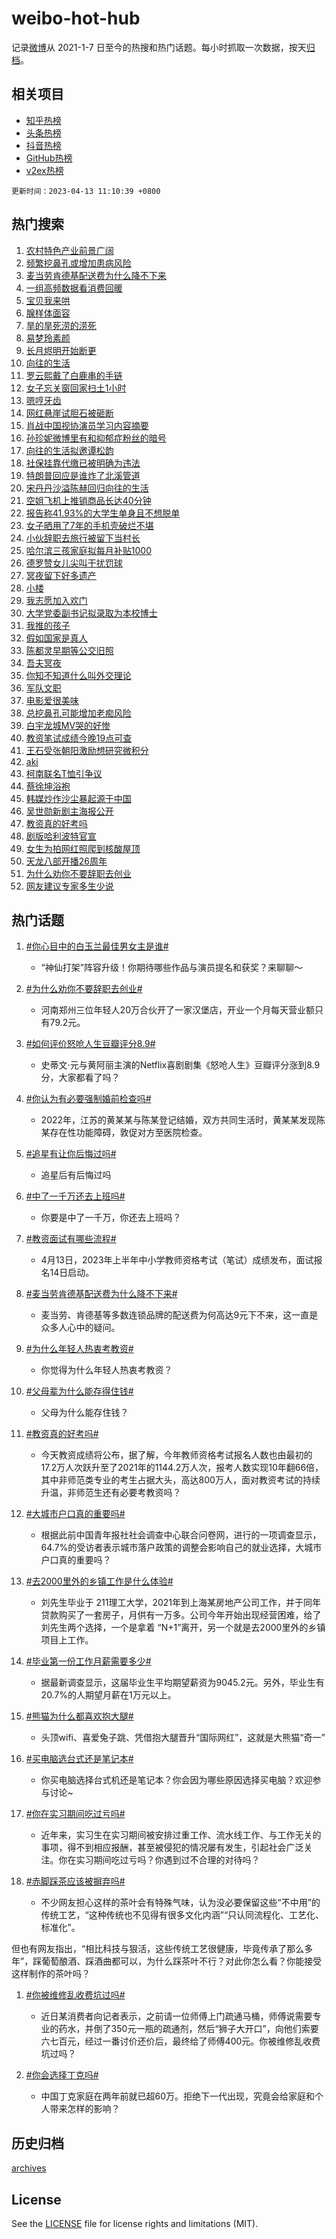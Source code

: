 # weibo-hot-hub

记录[微博](https://www.weibo.com)从 2021-1-7 日至今的热搜和热门话题。每小时抓取一次数据，按天[归档](archives)。

## 相关项目

- [知乎热榜](https://github.com/lonnyzhang423/zhihu-hot-hub)
- [头条热榜](https://github.com/lonnyzhang423/toutiao-hot-hub)
- [抖音热榜](https://github.com/lonnyzhang423/douyin-hot-hub)
- [GitHub热榜](https://github.com/lonnyzhang423/github-hot-hub)
- [v2ex热榜](https://github.com/lonnyzhang423/v2ex-hot-hub)


`更新时间：2023-04-13 11:10:39 +0800`

## 热门搜索

1. [农村特色产业前景广阔](https://m.weibo.cn/search?containerid=100103type%3D1%26t%3D10%26q%3D%23%E5%86%9C%E6%9D%91%E7%89%B9%E8%89%B2%E4%BA%A7%E4%B8%9A%E5%89%8D%E6%99%AF%E5%B9%BF%E9%98%94%23&stream_entry_id=51&isnewpage=1&extparam=seat%3D1%26stream_entry_id%3D51%26filter_type%3Drealtimehot%26c_type%3D51%26dgr%3D0%26pos%3D0%26cate%3D10103%26display_time%3D1681355438%26pre_seqid%3D168135543864296406114&luicode=10000011&lfid=106003type%253D25%2526t%253D3%2526disable_hot%253D1%2526filter_type%253Drealtimehot)
1. [频繁挖鼻孔或增加患病风险](https://m.weibo.cn/search?containerid=100103type%3D1%26t%3D10%26q%3D%23%E9%A2%91%E7%B9%81%E6%8C%96%E9%BC%BB%E5%AD%94%E6%88%96%E5%A2%9E%E5%8A%A0%E6%82%A3%E7%97%85%E9%A3%8E%E9%99%A9%23&stream_entry_id=31&isnewpage=1&extparam=seat%3D1%26lcate%3D5001%26realpos%3D1%26dgr%3D0%26stream_entry_id%3D31%26flag%3D2%26q%3D%2523%25E9%25A2%2591%25E7%25B9%2581%25E6%258C%2596%25E9%25BC%25BB%25E5%25AD%2594%25E6%2588%2596%25E5%25A2%259E%25E5%258A%25A0%25E6%2582%25A3%25E7%2597%2585%25E9%25A3%258E%25E9%2599%25A9%2523%26filter_type%3Drealtimehot%26c_type%3D31%26band_rank%3D1%26pos%3D0%26cate%3D5001%26display_time%3D1681355438%26pre_seqid%3D168135543864296406114&luicode=10000011&lfid=106003type%253D25%2526t%253D3%2526disable_hot%253D1%2526filter_type%253Drealtimehot)
1. [麦当劳肯德基配送费为什么降不下来](https://m.weibo.cn/search?containerid=100103type%3D1%26t%3D10%26q%3D%23%E9%BA%A6%E5%BD%93%E5%8A%B3%E8%82%AF%E5%BE%B7%E5%9F%BA%E9%85%8D%E9%80%81%E8%B4%B9%E4%B8%BA%E4%BB%80%E4%B9%88%E9%99%8D%E4%B8%8D%E4%B8%8B%E6%9D%A5%23&stream_entry_id=31&isnewpage=1&extparam=seat%3D1%26lcate%3D5001%26realpos%3D2%26dgr%3D0%26stream_entry_id%3D31%26flag%3D1%26q%3D%2523%25E9%25BA%25A6%25E5%25BD%2593%25E5%258A%25B3%25E8%2582%25AF%25E5%25BE%25B7%25E5%259F%25BA%25E9%2585%258D%25E9%2580%2581%25E8%25B4%25B9%25E4%25B8%25BA%25E4%25BB%2580%25E4%25B9%2588%25E9%2599%258D%25E4%25B8%258D%25E4%25B8%258B%25E6%259D%25A5%2523%26filter_type%3Drealtimehot%26c_type%3D31%26band_rank%3D2%26pos%3D1%26cate%3D5001%26display_time%3D1681355438%26pre_seqid%3D168135543864296406114&luicode=10000011&lfid=106003type%253D25%2526t%253D3%2526disable_hot%253D1%2526filter_type%253Drealtimehot)
1. [一组高频数据看消费回暖](https://m.weibo.cn/search?containerid=100103type%3D1%26t%3D10%26q%3D%23%E4%B8%80%E7%BB%84%E9%AB%98%E9%A2%91%E6%95%B0%E6%8D%AE%E7%9C%8B%E6%B6%88%E8%B4%B9%E5%9B%9E%E6%9A%96%23&stream_entry_id=31&isnewpage=1&extparam=seat%3D1%26lcate%3D5001%26realpos%3D3%26dgr%3D0%26stream_entry_id%3D31%26flag%3D1%26q%3D%2523%25E4%25B8%2580%25E7%25BB%2584%25E9%25AB%2598%25E9%25A2%2591%25E6%2595%25B0%25E6%258D%25AE%25E7%259C%258B%25E6%25B6%2588%25E8%25B4%25B9%25E5%259B%259E%25E6%259A%2596%2523%26filter_type%3Drealtimehot%26c_type%3D31%26band_rank%3D3%26pos%3D2%26cate%3D5001%26display_time%3D1681355438%26pre_seqid%3D168135543864296406114&luicode=10000011&lfid=106003type%253D25%2526t%253D3%2526disable_hot%253D1%2526filter_type%253Drealtimehot)
1. [宝贝我来哄](https://m.weibo.cn/search?containerid=100103type%3D1%26t%3D10%26q%3D%23%E5%AE%9D%E8%B4%9D%E6%88%91%E6%9D%A5%E5%93%84%23&stream_entry_id=31&isnewpage=1&extparam=seat%3D1%26topic_ad%3D1%26lcate%3D5001%26dgr%3D0%26stream_entry_id%3D31%26adid%3D186093%26q%3D%2523%25E5%25AE%259D%25E8%25B4%259D%25E6%2588%2591%25E6%259D%25A5%25E5%2593%2584%2523%26filter_type%3Drealtimehot%26c_type%3D31%26band_rank%3D4%26pos%3D3%26cate%3D5001%26display_time%3D1681355438%26pre_seqid%3D168135543864296406114&luicode=10000011&lfid=106003type%253D25%2526t%253D3%2526disable_hot%253D1%2526filter_type%253Drealtimehot)
1. [腺样体面容](https://m.weibo.cn/search?containerid=100103type%3D1%26t%3D10%26q%3D%E8%85%BA%E6%A0%B7%E4%BD%93%E9%9D%A2%E5%AE%B9&stream_entry_id=31&isnewpage=1&extparam=seat%3D1%26lcate%3D5001%26realpos%3D4%26dgr%3D0%26stream_entry_id%3D31%26flag%3D1%26q%3D%25E8%2585%25BA%25E6%25A0%25B7%25E4%25BD%2593%25E9%259D%25A2%25E5%25AE%25B9%26filter_type%3Drealtimehot%26c_type%3D31%26band_rank%3D4%26pos%3D4%26cate%3D5001%26display_time%3D1681355438%26pre_seqid%3D168135543864296406114&luicode=10000011&lfid=106003type%253D25%2526t%253D3%2526disable_hot%253D1%2526filter_type%253Drealtimehot)
1. [旱的旱死涝的涝死](https://m.weibo.cn/search?containerid=100103type%3D1%26t%3D10%26q%3D%E6%97%B1%E7%9A%84%E6%97%B1%E6%AD%BB%E6%B6%9D%E7%9A%84%E6%B6%9D%E6%AD%BB&stream_entry_id=31&isnewpage=1&extparam=seat%3D1%26lcate%3D5001%26realpos%3D5%26dgr%3D0%26stream_entry_id%3D31%26flag%3D1%26q%3D%25E6%2597%25B1%25E7%259A%2584%25E6%2597%25B1%25E6%25AD%25BB%25E6%25B6%259D%25E7%259A%2584%25E6%25B6%259D%25E6%25AD%25BB%26filter_type%3Drealtimehot%26c_type%3D31%26band_rank%3D5%26pos%3D5%26cate%3D5001%26display_time%3D1681355438%26pre_seqid%3D168135543864296406114&luicode=10000011&lfid=106003type%253D25%2526t%253D3%2526disable_hot%253D1%2526filter_type%253Drealtimehot)
1. [易梦玲素颜](https://m.weibo.cn/search?containerid=100103type%3D1%26t%3D10%26q%3D%E6%98%93%E6%A2%A6%E7%8E%B2%E7%B4%A0%E9%A2%9C&stream_entry_id=31&isnewpage=1&extparam=seat%3D1%26lcate%3D5001%26realpos%3D6%26dgr%3D0%26stream_entry_id%3D31%26flag%3D1%26q%3D%25E6%2598%2593%25E6%25A2%25A6%25E7%258E%25B2%25E7%25B4%25A0%25E9%25A2%259C%26filter_type%3Drealtimehot%26c_type%3D31%26band_rank%3D6%26pos%3D6%26cate%3D5001%26display_time%3D1681355438%26pre_seqid%3D168135543864296406114&luicode=10000011&lfid=106003type%253D25%2526t%253D3%2526disable_hot%253D1%2526filter_type%253Drealtimehot)
1. [长月烬明开始断更](https://m.weibo.cn/search?containerid=100103type%3D1%26t%3D10%26q%3D%23%E9%95%BF%E6%9C%88%E7%83%AC%E6%98%8E%E5%BC%80%E5%A7%8B%E6%96%AD%E6%9B%B4%23&stream_entry_id=31&isnewpage=1&extparam=seat%3D1%26lcate%3D5001%26realpos%3D7%26dgr%3D0%26stream_entry_id%3D31%26flag%3D1%26q%3D%2523%25E9%2595%25BF%25E6%259C%2588%25E7%2583%25AC%25E6%2598%258E%25E5%25BC%2580%25E5%25A7%258B%25E6%2596%25AD%25E6%259B%25B4%2523%26filter_type%3Drealtimehot%26c_type%3D31%26band_rank%3D7%26pos%3D7%26cate%3D5001%26display_time%3D1681355438%26pre_seqid%3D168135543864296406114&luicode=10000011&lfid=106003type%253D25%2526t%253D3%2526disable_hot%253D1%2526filter_type%253Drealtimehot)
1. [向往的生活](https://m.weibo.cn/search?containerid=100103type%3D1%26t%3D10%26q%3D%E5%90%91%E5%BE%80%E7%9A%84%E7%94%9F%E6%B4%BB&stream_entry_id=31&isnewpage=1&extparam=seat%3D1%26lcate%3D5001%26realpos%3D8%26dgr%3D0%26stream_entry_id%3D31%26flag%3D1%26q%3D%25E5%2590%2591%25E5%25BE%2580%25E7%259A%2584%25E7%2594%259F%25E6%25B4%25BB%26filter_type%3Drealtimehot%26c_type%3D31%26band_rank%3D8%26pos%3D8%26cate%3D5001%26display_time%3D1681355438%26pre_seqid%3D168135543864296406114&luicode=10000011&lfid=106003type%253D25%2526t%253D3%2526disable_hot%253D1%2526filter_type%253Drealtimehot)
1. [罗云熙戴了白鹿串的手链](https://m.weibo.cn/search?containerid=100103type%3D1%26t%3D10%26q%3D%23%E7%BD%97%E4%BA%91%E7%86%99%E6%88%B4%E4%BA%86%E7%99%BD%E9%B9%BF%E4%B8%B2%E7%9A%84%E6%89%8B%E9%93%BE%23&stream_entry_id=31&isnewpage=1&extparam=seat%3D1%26lcate%3D5001%26realpos%3D9%26dgr%3D0%26stream_entry_id%3D31%26flag%3D1%26q%3D%2523%25E7%25BD%2597%25E4%25BA%2591%25E7%2586%2599%25E6%2588%25B4%25E4%25BA%2586%25E7%2599%25BD%25E9%25B9%25BF%25E4%25B8%25B2%25E7%259A%2584%25E6%2589%258B%25E9%2593%25BE%2523%26filter_type%3Drealtimehot%26c_type%3D31%26band_rank%3D9%26pos%3D9%26cate%3D5001%26display_time%3D1681355438%26pre_seqid%3D168135543864296406114&luicode=10000011&lfid=106003type%253D25%2526t%253D3%2526disable_hot%253D1%2526filter_type%253Drealtimehot)
1. [女子忘关窗回家扫土1小时](https://m.weibo.cn/search?containerid=100103type%3D1%26t%3D10%26q%3D%23%E5%A5%B3%E5%AD%90%E5%BF%98%E5%85%B3%E7%AA%97%E5%9B%9E%E5%AE%B6%E6%89%AB%E5%9C%9F1%E5%B0%8F%E6%97%B6%23&stream_entry_id=31&isnewpage=1&extparam=seat%3D1%26lcate%3D5001%26realpos%3D10%26dgr%3D0%26stream_entry_id%3D31%26flag%3D0%26q%3D%2523%25E5%25A5%25B3%25E5%25AD%2590%25E5%25BF%2598%25E5%2585%25B3%25E7%25AA%2597%25E5%259B%259E%25E5%25AE%25B6%25E6%2589%25AB%25E5%259C%259F1%25E5%25B0%258F%25E6%2597%25B6%2523%26filter_type%3Drealtimehot%26c_type%3D31%26band_rank%3D10%26pos%3D10%26cate%3D5001%26display_time%3D1681355438%26pre_seqid%3D168135543864296406114&luicode=10000011&lfid=106003type%253D25%2526t%253D3%2526disable_hot%253D1%2526filter_type%253Drealtimehot)
1. [嗯哼牙齿](https://m.weibo.cn/search?containerid=100103type%3D1%26t%3D10%26q%3D%23%E5%97%AF%E5%93%BC%E7%89%99%E9%BD%BF%23&stream_entry_id=31&isnewpage=1&extparam=seat%3D1%26lcate%3D5001%26realpos%3D11%26dgr%3D0%26stream_entry_id%3D31%26flag%3D2%26q%3D%2523%25E5%2597%25AF%25E5%2593%25BC%25E7%2589%2599%25E9%25BD%25BF%2523%26filter_type%3Drealtimehot%26c_type%3D31%26band_rank%3D11%26pos%3D11%26cate%3D5001%26display_time%3D1681355438%26pre_seqid%3D168135543864296406114&luicode=10000011&lfid=106003type%253D25%2526t%253D3%2526disable_hot%253D1%2526filter_type%253Drealtimehot)
1. [网红悬崖试胆石被砸断](https://m.weibo.cn/search?containerid=100103type%3D1%26t%3D10%26q%3D%23%E7%BD%91%E7%BA%A2%E6%82%AC%E5%B4%96%E8%AF%95%E8%83%86%E7%9F%B3%E8%A2%AB%E7%A0%B8%E6%96%AD%23&stream_entry_id=31&isnewpage=1&extparam=seat%3D1%26lcate%3D5001%26realpos%3D12%26dgr%3D0%26stream_entry_id%3D31%26flag%3D1%26q%3D%2523%25E7%25BD%2591%25E7%25BA%25A2%25E6%2582%25AC%25E5%25B4%2596%25E8%25AF%2595%25E8%2583%2586%25E7%259F%25B3%25E8%25A2%25AB%25E7%25A0%25B8%25E6%2596%25AD%2523%26filter_type%3Drealtimehot%26c_type%3D31%26band_rank%3D12%26pos%3D12%26cate%3D5001%26display_time%3D1681355438%26pre_seqid%3D168135543864296406114&luicode=10000011&lfid=106003type%253D25%2526t%253D3%2526disable_hot%253D1%2526filter_type%253Drealtimehot)
1. [肖战中国视协演员学习内容摘要](https://m.weibo.cn/search?containerid=100103type%3D1%26t%3D10%26q%3D%23%E8%82%96%E6%88%98%E4%B8%AD%E5%9B%BD%E8%A7%86%E5%8D%8F%E6%BC%94%E5%91%98%E5%AD%A6%E4%B9%A0%E5%86%85%E5%AE%B9%E6%91%98%E8%A6%81%23&stream_entry_id=31&isnewpage=1&extparam=seat%3D1%26lcate%3D5001%26realpos%3D13%26dgr%3D0%26stream_entry_id%3D31%26flag%3D1%26q%3D%2523%25E8%2582%2596%25E6%2588%2598%25E4%25B8%25AD%25E5%259B%25BD%25E8%25A7%2586%25E5%258D%258F%25E6%25BC%2594%25E5%2591%2598%25E5%25AD%25A6%25E4%25B9%25A0%25E5%2586%2585%25E5%25AE%25B9%25E6%2591%2598%25E8%25A6%2581%2523%26filter_type%3Drealtimehot%26c_type%3D31%26band_rank%3D13%26pos%3D13%26cate%3D5001%26display_time%3D1681355438%26pre_seqid%3D168135543864296406114&luicode=10000011&lfid=106003type%253D25%2526t%253D3%2526disable_hot%253D1%2526filter_type%253Drealtimehot)
1. [孙珍妮微博里有和抑郁症粉丝的暗号](https://m.weibo.cn/search?containerid=100103type%3D1%26t%3D10%26q%3D%23%E5%AD%99%E7%8F%8D%E5%A6%AE%E5%BE%AE%E5%8D%9A%E9%87%8C%E6%9C%89%E5%92%8C%E6%8A%91%E9%83%81%E7%97%87%E7%B2%89%E4%B8%9D%E7%9A%84%E6%9A%97%E5%8F%B7%23&stream_entry_id=31&isnewpage=1&extparam=seat%3D1%26lcate%3D5001%26realpos%3D14%26dgr%3D0%26stream_entry_id%3D31%26flag%3D0%26q%3D%2523%25E5%25AD%2599%25E7%258F%258D%25E5%25A6%25AE%25E5%25BE%25AE%25E5%258D%259A%25E9%2587%258C%25E6%259C%2589%25E5%2592%258C%25E6%258A%2591%25E9%2583%2581%25E7%2597%2587%25E7%25B2%2589%25E4%25B8%259D%25E7%259A%2584%25E6%259A%2597%25E5%258F%25B7%2523%26filter_type%3Drealtimehot%26c_type%3D31%26band_rank%3D14%26pos%3D14%26cate%3D5001%26display_time%3D1681355438%26pre_seqid%3D168135543864296406114&luicode=10000011&lfid=106003type%253D25%2526t%253D3%2526disable_hot%253D1%2526filter_type%253Drealtimehot)
1. [向往的生活拟邀谭松韵](https://m.weibo.cn/search?containerid=100103type%3D1%26t%3D10%26q%3D%23%E5%90%91%E5%BE%80%E7%9A%84%E7%94%9F%E6%B4%BB%E6%8B%9F%E9%82%80%E8%B0%AD%E6%9D%BE%E9%9F%B5%23&stream_entry_id=31&isnewpage=1&extparam=seat%3D1%26lcate%3D5001%26realpos%3D15%26dgr%3D0%26stream_entry_id%3D31%26flag%3D1%26q%3D%2523%25E5%2590%2591%25E5%25BE%2580%25E7%259A%2584%25E7%2594%259F%25E6%25B4%25BB%25E6%258B%259F%25E9%2582%2580%25E8%25B0%25AD%25E6%259D%25BE%25E9%259F%25B5%2523%26filter_type%3Drealtimehot%26c_type%3D31%26band_rank%3D15%26pos%3D15%26cate%3D5001%26display_time%3D1681355438%26pre_seqid%3D168135543864296406114&luicode=10000011&lfid=106003type%253D25%2526t%253D3%2526disable_hot%253D1%2526filter_type%253Drealtimehot)
1. [社保挂靠代缴已被明确为违法](https://m.weibo.cn/search?containerid=100103type%3D1%26t%3D10%26q%3D%23%E7%A4%BE%E4%BF%9D%E6%8C%82%E9%9D%A0%E4%BB%A3%E7%BC%B4%E5%B7%B2%E8%A2%AB%E6%98%8E%E7%A1%AE%E4%B8%BA%E8%BF%9D%E6%B3%95%23&stream_entry_id=31&isnewpage=1&extparam=seat%3D1%26lcate%3D5001%26realpos%3D16%26dgr%3D0%26stream_entry_id%3D31%26flag%3D0%26q%3D%2523%25E7%25A4%25BE%25E4%25BF%259D%25E6%258C%2582%25E9%259D%25A0%25E4%25BB%25A3%25E7%25BC%25B4%25E5%25B7%25B2%25E8%25A2%25AB%25E6%2598%258E%25E7%25A1%25AE%25E4%25B8%25BA%25E8%25BF%259D%25E6%25B3%2595%2523%26filter_type%3Drealtimehot%26c_type%3D31%26band_rank%3D16%26pos%3D16%26cate%3D5001%26display_time%3D1681355438%26pre_seqid%3D168135543864296406114&luicode=10000011&lfid=106003type%253D25%2526t%253D3%2526disable_hot%253D1%2526filter_type%253Drealtimehot)
1. [特朗普回应是谁炸了北溪管道](https://m.weibo.cn/search?containerid=100103type%3D1%26t%3D10%26q%3D%23%E7%89%B9%E6%9C%97%E6%99%AE%E5%9B%9E%E5%BA%94%E6%98%AF%E8%B0%81%E7%82%B8%E4%BA%86%E5%8C%97%E6%BA%AA%E7%AE%A1%E9%81%93%23&stream_entry_id=31&isnewpage=1&extparam=seat%3D1%26lcate%3D5001%26realpos%3D17%26dgr%3D0%26stream_entry_id%3D31%26flag%3D0%26q%3D%2523%25E7%2589%25B9%25E6%259C%2597%25E6%2599%25AE%25E5%259B%259E%25E5%25BA%2594%25E6%2598%25AF%25E8%25B0%2581%25E7%2582%25B8%25E4%25BA%2586%25E5%258C%2597%25E6%25BA%25AA%25E7%25AE%25A1%25E9%2581%2593%2523%26filter_type%3Drealtimehot%26c_type%3D31%26band_rank%3D17%26pos%3D17%26cate%3D5001%26display_time%3D1681355438%26pre_seqid%3D168135543864296406114&luicode=10000011&lfid=106003type%253D25%2526t%253D3%2526disable_hot%253D1%2526filter_type%253Drealtimehot)
1. [宋丹丹沙溢陈赫回归向往的生活](https://m.weibo.cn/search?containerid=100103type%3D1%26t%3D10%26q%3D%23%E5%AE%8B%E4%B8%B9%E4%B8%B9%E6%B2%99%E6%BA%A2%E9%99%88%E8%B5%AB%E5%9B%9E%E5%BD%92%E5%90%91%E5%BE%80%E7%9A%84%E7%94%9F%E6%B4%BB%23&stream_entry_id=31&isnewpage=1&extparam=seat%3D1%26lcate%3D5001%26realpos%3D18%26dgr%3D0%26stream_entry_id%3D31%26flag%3D1%26q%3D%2523%25E5%25AE%258B%25E4%25B8%25B9%25E4%25B8%25B9%25E6%25B2%2599%25E6%25BA%25A2%25E9%2599%2588%25E8%25B5%25AB%25E5%259B%259E%25E5%25BD%2592%25E5%2590%2591%25E5%25BE%2580%25E7%259A%2584%25E7%2594%259F%25E6%25B4%25BB%2523%26filter_type%3Drealtimehot%26c_type%3D31%26band_rank%3D18%26pos%3D18%26cate%3D5001%26display_time%3D1681355438%26pre_seqid%3D168135543864296406114&luicode=10000011&lfid=106003type%253D25%2526t%253D3%2526disable_hot%253D1%2526filter_type%253Drealtimehot)
1. [空姐飞机上推销商品长达40分钟](https://m.weibo.cn/search?containerid=100103type%3D1%26t%3D10%26q%3D%23%E7%A9%BA%E5%A7%90%E9%A3%9E%E6%9C%BA%E4%B8%8A%E6%8E%A8%E9%94%80%E5%95%86%E5%93%81%E9%95%BF%E8%BE%BE40%E5%88%86%E9%92%9F%23&stream_entry_id=31&isnewpage=1&extparam=seat%3D1%26lcate%3D5001%26realpos%3D19%26dgr%3D0%26stream_entry_id%3D31%26flag%3D0%26q%3D%2523%25E7%25A9%25BA%25E5%25A7%2590%25E9%25A3%259E%25E6%259C%25BA%25E4%25B8%258A%25E6%258E%25A8%25E9%2594%2580%25E5%2595%2586%25E5%2593%2581%25E9%2595%25BF%25E8%25BE%25BE40%25E5%2588%2586%25E9%2592%259F%2523%26filter_type%3Drealtimehot%26c_type%3D31%26band_rank%3D19%26pos%3D19%26cate%3D5001%26display_time%3D1681355438%26pre_seqid%3D168135543864296406114&luicode=10000011&lfid=106003type%253D25%2526t%253D3%2526disable_hot%253D1%2526filter_type%253Drealtimehot)
1. [报告称41.93%的大学生单身且不想脱单](https://m.weibo.cn/search?containerid=100103type%3D1%26t%3D10%26q%3D%23%E6%8A%A5%E5%91%8A%E7%A7%B041.93%25%E7%9A%84%E5%A4%A7%E5%AD%A6%E7%94%9F%E5%8D%95%E8%BA%AB%E4%B8%94%E4%B8%8D%E6%83%B3%E8%84%B1%E5%8D%95%23&stream_entry_id=31&isnewpage=1&extparam=seat%3D1%26lcate%3D5001%26realpos%3D20%26dgr%3D0%26stream_entry_id%3D31%26flag%3D0%26q%3D%2523%25E6%258A%25A5%25E5%2591%258A%25E7%25A7%25B041.93%2525%25E7%259A%2584%25E5%25A4%25A7%25E5%25AD%25A6%25E7%2594%259F%25E5%258D%2595%25E8%25BA%25AB%25E4%25B8%2594%25E4%25B8%258D%25E6%2583%25B3%25E8%2584%25B1%25E5%258D%2595%2523%26filter_type%3Drealtimehot%26c_type%3D31%26band_rank%3D20%26pos%3D20%26cate%3D5001%26display_time%3D1681355438%26pre_seqid%3D168135543864296406114&luicode=10000011&lfid=106003type%253D25%2526t%253D3%2526disable_hot%253D1%2526filter_type%253Drealtimehot)
1. [女子晒用了7年的手机壳破烂不堪](https://m.weibo.cn/search?containerid=100103type%3D1%26t%3D10%26q%3D%23%E5%A5%B3%E5%AD%90%E6%99%92%E7%94%A8%E4%BA%867%E5%B9%B4%E7%9A%84%E6%89%8B%E6%9C%BA%E5%A3%B3%E7%A0%B4%E7%83%82%E4%B8%8D%E5%A0%AA%23&stream_entry_id=31&isnewpage=1&extparam=seat%3D1%26lcate%3D5001%26realpos%3D21%26dgr%3D0%26stream_entry_id%3D31%26flag%3D1%26q%3D%2523%25E5%25A5%25B3%25E5%25AD%2590%25E6%2599%2592%25E7%2594%25A8%25E4%25BA%25867%25E5%25B9%25B4%25E7%259A%2584%25E6%2589%258B%25E6%259C%25BA%25E5%25A3%25B3%25E7%25A0%25B4%25E7%2583%2582%25E4%25B8%258D%25E5%25A0%25AA%2523%26filter_type%3Drealtimehot%26c_type%3D31%26band_rank%3D21%26pos%3D21%26cate%3D5001%26display_time%3D1681355438%26pre_seqid%3D168135543864296406114&luicode=10000011&lfid=106003type%253D25%2526t%253D3%2526disable_hot%253D1%2526filter_type%253Drealtimehot)
1. [小伙辞职去旅行被留下当村长](https://m.weibo.cn/search?containerid=100103type%3D1%26t%3D10%26q%3D%23%E5%B0%8F%E4%BC%99%E8%BE%9E%E8%81%8C%E5%8E%BB%E6%97%85%E8%A1%8C%E8%A2%AB%E7%95%99%E4%B8%8B%E5%BD%93%E6%9D%91%E9%95%BF%23&stream_entry_id=31&isnewpage=1&extparam=seat%3D1%26lcate%3D5001%26realpos%3D22%26dgr%3D0%26stream_entry_id%3D31%26flag%3D1%26q%3D%2523%25E5%25B0%258F%25E4%25BC%2599%25E8%25BE%259E%25E8%2581%258C%25E5%258E%25BB%25E6%2597%2585%25E8%25A1%258C%25E8%25A2%25AB%25E7%2595%2599%25E4%25B8%258B%25E5%25BD%2593%25E6%259D%2591%25E9%2595%25BF%2523%26filter_type%3Drealtimehot%26c_type%3D31%26band_rank%3D22%26pos%3D22%26cate%3D5001%26display_time%3D1681355438%26pre_seqid%3D168135543864296406114&luicode=10000011&lfid=106003type%253D25%2526t%253D3%2526disable_hot%253D1%2526filter_type%253Drealtimehot)
1. [哈尔滨三孩家庭拟每月补贴1000](https://m.weibo.cn/search?containerid=100103type%3D1%26t%3D10%26q%3D%23%E5%93%88%E5%B0%94%E6%BB%A8%E4%B8%89%E5%AD%A9%E5%AE%B6%E5%BA%AD%E6%8B%9F%E6%AF%8F%E6%9C%88%E8%A1%A5%E8%B4%B41000%23&stream_entry_id=31&isnewpage=1&extparam=seat%3D1%26lcate%3D5001%26realpos%3D23%26dgr%3D0%26stream_entry_id%3D31%26flag%3D1%26q%3D%2523%25E5%2593%2588%25E5%25B0%2594%25E6%25BB%25A8%25E4%25B8%2589%25E5%25AD%25A9%25E5%25AE%25B6%25E5%25BA%25AD%25E6%258B%259F%25E6%25AF%258F%25E6%259C%2588%25E8%25A1%25A5%25E8%25B4%25B41000%2523%26filter_type%3Drealtimehot%26c_type%3D31%26band_rank%3D23%26pos%3D23%26cate%3D5001%26display_time%3D1681355438%26pre_seqid%3D168135543864296406114&luicode=10000011&lfid=106003type%253D25%2526t%253D3%2526disable_hot%253D1%2526filter_type%253Drealtimehot)
1. [德罗赞女儿尖叫干扰罚球](https://m.weibo.cn/search?containerid=100103type%3D1%26t%3D10%26q%3D%23%E5%BE%B7%E7%BD%97%E8%B5%9E%E5%A5%B3%E5%84%BF%E5%B0%96%E5%8F%AB%E5%B9%B2%E6%89%B0%E7%BD%9A%E7%90%83%23&stream_entry_id=31&isnewpage=1&extparam=seat%3D1%26lcate%3D5001%26realpos%3D24%26dgr%3D0%26stream_entry_id%3D31%26flag%3D1%26q%3D%2523%25E5%25BE%25B7%25E7%25BD%2597%25E8%25B5%259E%25E5%25A5%25B3%25E5%2584%25BF%25E5%25B0%2596%25E5%258F%25AB%25E5%25B9%25B2%25E6%2589%25B0%25E7%25BD%259A%25E7%2590%2583%2523%26filter_type%3Drealtimehot%26c_type%3D31%26band_rank%3D24%26pos%3D24%26cate%3D5001%26display_time%3D1681355438%26pre_seqid%3D168135543864296406114&luicode=10000011&lfid=106003type%253D25%2526t%253D3%2526disable_hot%253D1%2526filter_type%253Drealtimehot)
1. [冥夜留下好多遗产](https://m.weibo.cn/search?containerid=100103type%3D1%26t%3D10%26q%3D%23%E5%86%A5%E5%A4%9C%E7%95%99%E4%B8%8B%E5%A5%BD%E5%A4%9A%E9%81%97%E4%BA%A7%23&stream_entry_id=31&isnewpage=1&extparam=seat%3D1%26lcate%3D5001%26realpos%3D25%26dgr%3D0%26stream_entry_id%3D31%26flag%3D1%26q%3D%2523%25E5%2586%25A5%25E5%25A4%259C%25E7%2595%2599%25E4%25B8%258B%25E5%25A5%25BD%25E5%25A4%259A%25E9%2581%2597%25E4%25BA%25A7%2523%26filter_type%3Drealtimehot%26c_type%3D31%26band_rank%3D25%26pos%3D25%26cate%3D5001%26display_time%3D1681355438%26pre_seqid%3D168135543864296406114&luicode=10000011&lfid=106003type%253D25%2526t%253D3%2526disable_hot%253D1%2526filter_type%253Drealtimehot)
1. [小楼](https://m.weibo.cn/search?containerid=100103type%3D1%26t%3D10%26q%3D%E5%B0%8F%E6%A5%BC&stream_entry_id=31&isnewpage=1&extparam=seat%3D1%26lcate%3D5001%26realpos%3D26%26dgr%3D0%26stream_entry_id%3D31%26flag%3D1%26q%3D%25E5%25B0%258F%25E6%25A5%25BC%26filter_type%3Drealtimehot%26c_type%3D31%26band_rank%3D26%26pos%3D26%26cate%3D5001%26display_time%3D1681355438%26pre_seqid%3D168135543864296406114&luicode=10000011&lfid=106003type%253D25%2526t%253D3%2526disable_hot%253D1%2526filter_type%253Drealtimehot)
1. [我志愿加入欢门](https://m.weibo.cn/search?containerid=100103type%3D1%26t%3D10%26q%3D%23%E6%88%91%E5%BF%97%E6%84%BF%E5%8A%A0%E5%85%A5%E6%AC%A2%E9%97%A8%23&stream_entry_id=31&isnewpage=1&extparam=seat%3D1%26lcate%3D5001%26realpos%3D27%26dgr%3D0%26stream_entry_id%3D31%26flag%3D1%26q%3D%2523%25E6%2588%2591%25E5%25BF%2597%25E6%2584%25BF%25E5%258A%25A0%25E5%2585%25A5%25E6%25AC%25A2%25E9%2597%25A8%2523%26filter_type%3Drealtimehot%26c_type%3D31%26band_rank%3D27%26pos%3D27%26cate%3D5001%26display_time%3D1681355438%26pre_seqid%3D168135543864296406114&luicode=10000011&lfid=106003type%253D25%2526t%253D3%2526disable_hot%253D1%2526filter_type%253Drealtimehot)
1. [大学党委副书记拟录取为本校博士](https://m.weibo.cn/search?containerid=100103type%3D1%26t%3D10%26q%3D%23%E5%A4%A7%E5%AD%A6%E5%85%9A%E5%A7%94%E5%89%AF%E4%B9%A6%E8%AE%B0%E6%8B%9F%E5%BD%95%E5%8F%96%E4%B8%BA%E6%9C%AC%E6%A0%A1%E5%8D%9A%E5%A3%AB%23&stream_entry_id=31&isnewpage=1&extparam=seat%3D1%26lcate%3D5001%26realpos%3D28%26dgr%3D0%26stream_entry_id%3D31%26flag%3D0%26q%3D%2523%25E5%25A4%25A7%25E5%25AD%25A6%25E5%2585%259A%25E5%25A7%2594%25E5%2589%25AF%25E4%25B9%25A6%25E8%25AE%25B0%25E6%258B%259F%25E5%25BD%2595%25E5%258F%2596%25E4%25B8%25BA%25E6%259C%25AC%25E6%25A0%25A1%25E5%258D%259A%25E5%25A3%25AB%2523%26filter_type%3Drealtimehot%26c_type%3D31%26band_rank%3D28%26pos%3D28%26cate%3D5001%26display_time%3D1681355438%26pre_seqid%3D168135543864296406114&luicode=10000011&lfid=106003type%253D25%2526t%253D3%2526disable_hot%253D1%2526filter_type%253Drealtimehot)
1. [我推的孩子](https://m.weibo.cn/search?containerid=100103type%3D1%26t%3D10%26q%3D%E6%88%91%E6%8E%A8%E7%9A%84%E5%AD%A9%E5%AD%90&stream_entry_id=31&isnewpage=1&extparam=seat%3D1%26lcate%3D5001%26realpos%3D29%26dgr%3D0%26stream_entry_id%3D31%26flag%3D1%26q%3D%25E6%2588%2591%25E6%258E%25A8%25E7%259A%2584%25E5%25AD%25A9%25E5%25AD%2590%26filter_type%3Drealtimehot%26c_type%3D31%26band_rank%3D29%26pos%3D29%26cate%3D5001%26display_time%3D1681355438%26pre_seqid%3D168135543864296406114&luicode=10000011&lfid=106003type%253D25%2526t%253D3%2526disable_hot%253D1%2526filter_type%253Drealtimehot)
1. [假如国家是真人](https://m.weibo.cn/search?containerid=100103type%3D1%26t%3D10%26q%3D%E5%81%87%E5%A6%82%E5%9B%BD%E5%AE%B6%E6%98%AF%E7%9C%9F%E4%BA%BA&stream_entry_id=31&isnewpage=1&extparam=seat%3D1%26lcate%3D5001%26realpos%3D30%26dgr%3D0%26stream_entry_id%3D31%26flag%3D1%26q%3D%25E5%2581%2587%25E5%25A6%2582%25E5%259B%25BD%25E5%25AE%25B6%25E6%2598%25AF%25E7%259C%259F%25E4%25BA%25BA%26filter_type%3Drealtimehot%26c_type%3D31%26band_rank%3D30%26pos%3D30%26cate%3D5001%26display_time%3D1681355438%26pre_seqid%3D168135543864296406114&luicode=10000011&lfid=106003type%253D25%2526t%253D3%2526disable_hot%253D1%2526filter_type%253Drealtimehot)
1. [陈都灵早期等公交旧照](https://m.weibo.cn/search?containerid=100103type%3D1%26t%3D10%26q%3D%23%E9%99%88%E9%83%BD%E7%81%B5%E6%97%A9%E6%9C%9F%E7%AD%89%E5%85%AC%E4%BA%A4%E6%97%A7%E7%85%A7%23&stream_entry_id=31&isnewpage=1&extparam=seat%3D1%26lcate%3D5001%26realpos%3D31%26dgr%3D0%26stream_entry_id%3D31%26flag%3D0%26q%3D%2523%25E9%2599%2588%25E9%2583%25BD%25E7%2581%25B5%25E6%2597%25A9%25E6%259C%259F%25E7%25AD%2589%25E5%2585%25AC%25E4%25BA%25A4%25E6%2597%25A7%25E7%2585%25A7%2523%26filter_type%3Drealtimehot%26c_type%3D31%26band_rank%3D31%26pos%3D31%26cate%3D5001%26display_time%3D1681355438%26pre_seqid%3D168135543864296406114&luicode=10000011&lfid=106003type%253D25%2526t%253D3%2526disable_hot%253D1%2526filter_type%253Drealtimehot)
1. [吾夫冥夜](https://m.weibo.cn/search?containerid=100103type%3D1%26t%3D10%26q%3D%23%E5%90%BE%E5%A4%AB%E5%86%A5%E5%A4%9C%23&stream_entry_id=31&isnewpage=1&extparam=seat%3D1%26lcate%3D5001%26realpos%3D32%26dgr%3D0%26stream_entry_id%3D31%26flag%3D1%26q%3D%2523%25E5%2590%25BE%25E5%25A4%25AB%25E5%2586%25A5%25E5%25A4%259C%2523%26filter_type%3Drealtimehot%26c_type%3D31%26band_rank%3D32%26pos%3D32%26cate%3D5001%26display_time%3D1681355438%26pre_seqid%3D168135543864296406114&luicode=10000011&lfid=106003type%253D25%2526t%253D3%2526disable_hot%253D1%2526filter_type%253Drealtimehot)
1. [你知不知道什么叫外交理论](https://m.weibo.cn/search?containerid=100103type%3D1%26t%3D10%26q%3D%E4%BD%A0%E7%9F%A5%E4%B8%8D%E7%9F%A5%E9%81%93%E4%BB%80%E4%B9%88%E5%8F%AB%E5%A4%96%E4%BA%A4%E7%90%86%E8%AE%BA&stream_entry_id=31&isnewpage=1&extparam=seat%3D1%26lcate%3D5001%26realpos%3D33%26dgr%3D0%26stream_entry_id%3D31%26flag%3D1%26q%3D%25E4%25BD%25A0%25E7%259F%25A5%25E4%25B8%258D%25E7%259F%25A5%25E9%2581%2593%25E4%25BB%2580%25E4%25B9%2588%25E5%258F%25AB%25E5%25A4%2596%25E4%25BA%25A4%25E7%2590%2586%25E8%25AE%25BA%26filter_type%3Drealtimehot%26c_type%3D31%26band_rank%3D33%26pos%3D33%26cate%3D5001%26display_time%3D1681355438%26pre_seqid%3D168135543864296406114&luicode=10000011&lfid=106003type%253D25%2526t%253D3%2526disable_hot%253D1%2526filter_type%253Drealtimehot)
1. [军队文职](https://m.weibo.cn/search?containerid=100103type%3D1%26t%3D10%26q%3D%E5%86%9B%E9%98%9F%E6%96%87%E8%81%8C&stream_entry_id=31&isnewpage=1&extparam=seat%3D1%26lcate%3D5001%26realpos%3D34%26dgr%3D0%26stream_entry_id%3D31%26flag%3D1%26q%3D%25E5%2586%259B%25E9%2598%259F%25E6%2596%2587%25E8%2581%258C%26filter_type%3Drealtimehot%26c_type%3D31%26band_rank%3D34%26pos%3D34%26cate%3D5001%26display_time%3D1681355438%26pre_seqid%3D168135543864296406114&luicode=10000011&lfid=106003type%253D25%2526t%253D3%2526disable_hot%253D1%2526filter_type%253Drealtimehot)
1. [电影爱很美味](https://m.weibo.cn/search?containerid=100103type%3D1%26t%3D10%26q%3D%23%E7%94%B5%E5%BD%B1%E7%88%B1%E5%BE%88%E7%BE%8E%E5%91%B3%23&stream_entry_id=31&isnewpage=1&extparam=seat%3D1%26lcate%3D5001%26realpos%3D35%26dgr%3D0%26stream_entry_id%3D31%26flag%3D1%26q%3D%2523%25E7%2594%25B5%25E5%25BD%25B1%25E7%2588%25B1%25E5%25BE%2588%25E7%25BE%258E%25E5%2591%25B3%2523%26filter_type%3Drealtimehot%26c_type%3D31%26band_rank%3D35%26pos%3D35%26cate%3D5001%26display_time%3D1681355438%26pre_seqid%3D168135543864296406114&luicode=10000011&lfid=106003type%253D25%2526t%253D3%2526disable_hot%253D1%2526filter_type%253Drealtimehot)
1. [总挖鼻孔可能增加老痴风险](https://m.weibo.cn/search?containerid=100103type%3D1%26t%3D10%26q%3D%23%E6%80%BB%E6%8C%96%E9%BC%BB%E5%AD%94%E5%8F%AF%E8%83%BD%E5%A2%9E%E5%8A%A0%E8%80%81%E7%97%B4%E9%A3%8E%E9%99%A9%23&stream_entry_id=31&isnewpage=1&extparam=seat%3D1%26lcate%3D5001%26realpos%3D36%26dgr%3D0%26stream_entry_id%3D31%26flag%3D1%26q%3D%2523%25E6%2580%25BB%25E6%258C%2596%25E9%25BC%25BB%25E5%25AD%2594%25E5%258F%25AF%25E8%2583%25BD%25E5%25A2%259E%25E5%258A%25A0%25E8%2580%2581%25E7%2597%25B4%25E9%25A3%258E%25E9%2599%25A9%2523%26filter_type%3Drealtimehot%26c_type%3D31%26band_rank%3D36%26pos%3D36%26cate%3D5001%26display_time%3D1681355438%26pre_seqid%3D168135543864296406114&luicode=10000011&lfid=106003type%253D25%2526t%253D3%2526disable_hot%253D1%2526filter_type%253Drealtimehot)
1. [白宇龙城MV哭的好惨](https://m.weibo.cn/search?containerid=100103type%3D1%26t%3D10%26q%3D%23%E7%99%BD%E5%AE%87%E9%BE%99%E5%9F%8EMV%E5%93%AD%E7%9A%84%E5%A5%BD%E6%83%A8%23&stream_entry_id=31&isnewpage=1&extparam=seat%3D1%26lcate%3D5001%26realpos%3D37%26dgr%3D0%26stream_entry_id%3D31%26flag%3D1%26q%3D%2523%25E7%2599%25BD%25E5%25AE%2587%25E9%25BE%2599%25E5%259F%258EMV%25E5%2593%25AD%25E7%259A%2584%25E5%25A5%25BD%25E6%2583%25A8%2523%26filter_type%3Drealtimehot%26c_type%3D31%26band_rank%3D37%26pos%3D37%26cate%3D5001%26display_time%3D1681355438%26pre_seqid%3D168135543864296406114&luicode=10000011&lfid=106003type%253D25%2526t%253D3%2526disable_hot%253D1%2526filter_type%253Drealtimehot)
1. [教资笔试成绩今晚19点可查](https://m.weibo.cn/search?containerid=100103type%3D1%26t%3D10%26q%3D%23%E6%95%99%E8%B5%84%E7%AC%94%E8%AF%95%E6%88%90%E7%BB%A9%E4%BB%8A%E6%99%9A19%E7%82%B9%E5%8F%AF%E6%9F%A5%23&stream_entry_id=31&isnewpage=1&extparam=seat%3D1%26lcate%3D5001%26realpos%3D38%26dgr%3D0%26stream_entry_id%3D31%26flag%3D0%26q%3D%2523%25E6%2595%2599%25E8%25B5%2584%25E7%25AC%2594%25E8%25AF%2595%25E6%2588%2590%25E7%25BB%25A9%25E4%25BB%258A%25E6%2599%259A19%25E7%2582%25B9%25E5%258F%25AF%25E6%259F%25A5%2523%26filter_type%3Drealtimehot%26c_type%3D31%26band_rank%3D38%26pos%3D38%26cate%3D5001%26display_time%3D1681355438%26pre_seqid%3D168135543864296406114&luicode=10000011&lfid=106003type%253D25%2526t%253D3%2526disable_hot%253D1%2526filter_type%253Drealtimehot)
1. [王石受张朝阳激励想研究微积分](https://m.weibo.cn/search?containerid=100103type%3D1%26t%3D10%26q%3D%23%E7%8E%8B%E7%9F%B3%E5%8F%97%E5%BC%A0%E6%9C%9D%E9%98%B3%E6%BF%80%E5%8A%B1%E6%83%B3%E7%A0%94%E7%A9%B6%E5%BE%AE%E7%A7%AF%E5%88%86%23&stream_entry_id=31&isnewpage=1&extparam=seat%3D1%26lcate%3D5001%26realpos%3D39%26dgr%3D0%26stream_entry_id%3D31%26flag%3D1%26q%3D%2523%25E7%258E%258B%25E7%259F%25B3%25E5%258F%2597%25E5%25BC%25A0%25E6%259C%259D%25E9%2598%25B3%25E6%25BF%2580%25E5%258A%25B1%25E6%2583%25B3%25E7%25A0%2594%25E7%25A9%25B6%25E5%25BE%25AE%25E7%25A7%25AF%25E5%2588%2586%2523%26filter_type%3Drealtimehot%26c_type%3D31%26band_rank%3D39%26pos%3D39%26cate%3D5001%26display_time%3D1681355438%26pre_seqid%3D168135543864296406114&luicode=10000011&lfid=106003type%253D25%2526t%253D3%2526disable_hot%253D1%2526filter_type%253Drealtimehot)
1. [aki](https://m.weibo.cn/search?containerid=100103type%3D1%26t%3D10%26q%3Daki&stream_entry_id=31&isnewpage=1&extparam=seat%3D1%26lcate%3D5001%26realpos%3D40%26dgr%3D0%26stream_entry_id%3D31%26flag%3D0%26q%3Daki%26filter_type%3Drealtimehot%26c_type%3D31%26band_rank%3D40%26pos%3D40%26cate%3D5001%26display_time%3D1681355438%26pre_seqid%3D168135543864296406114&luicode=10000011&lfid=106003type%253D25%2526t%253D3%2526disable_hot%253D1%2526filter_type%253Drealtimehot)
1. [柯南联名T恤引争议](https://m.weibo.cn/search?containerid=100103type%3D1%26t%3D10%26q%3D%23%E6%9F%AF%E5%8D%97%E8%81%94%E5%90%8DT%E6%81%A4%E5%BC%95%E4%BA%89%E8%AE%AE%23&stream_entry_id=31&isnewpage=1&extparam=seat%3D1%26lcate%3D5001%26realpos%3D41%26dgr%3D0%26stream_entry_id%3D31%26flag%3D0%26q%3D%2523%25E6%259F%25AF%25E5%258D%2597%25E8%2581%2594%25E5%2590%258DT%25E6%2581%25A4%25E5%25BC%2595%25E4%25BA%2589%25E8%25AE%25AE%2523%26filter_type%3Drealtimehot%26c_type%3D31%26band_rank%3D41%26pos%3D41%26cate%3D5001%26display_time%3D1681355438%26pre_seqid%3D168135543864296406114&luicode=10000011&lfid=106003type%253D25%2526t%253D3%2526disable_hot%253D1%2526filter_type%253Drealtimehot)
1. [蔡徐坤浴袍](https://m.weibo.cn/search?containerid=100103type%3D1%26t%3D10%26q%3D%23%E8%94%A1%E5%BE%90%E5%9D%A4%E6%B5%B4%E8%A2%8D%23&stream_entry_id=31&isnewpage=1&extparam=seat%3D1%26lcate%3D5001%26realpos%3D42%26dgr%3D0%26stream_entry_id%3D31%26flag%3D1%26q%3D%2523%25E8%2594%25A1%25E5%25BE%2590%25E5%259D%25A4%25E6%25B5%25B4%25E8%25A2%258D%2523%26filter_type%3Drealtimehot%26c_type%3D31%26band_rank%3D42%26pos%3D42%26cate%3D5001%26display_time%3D1681355438%26pre_seqid%3D168135543864296406114&luicode=10000011&lfid=106003type%253D25%2526t%253D3%2526disable_hot%253D1%2526filter_type%253Drealtimehot)
1. [韩媒炒作沙尘暴起源于中国](https://m.weibo.cn/search?containerid=100103type%3D1%26t%3D10%26q%3D%23%E9%9F%A9%E5%AA%92%E7%82%92%E4%BD%9C%E6%B2%99%E5%B0%98%E6%9A%B4%E8%B5%B7%E6%BA%90%E4%BA%8E%E4%B8%AD%E5%9B%BD%23&stream_entry_id=31&isnewpage=1&extparam=seat%3D1%26lcate%3D5001%26realpos%3D43%26dgr%3D0%26stream_entry_id%3D31%26flag%3D1%26q%3D%2523%25E9%259F%25A9%25E5%25AA%2592%25E7%2582%2592%25E4%25BD%259C%25E6%25B2%2599%25E5%25B0%2598%25E6%259A%25B4%25E8%25B5%25B7%25E6%25BA%2590%25E4%25BA%258E%25E4%25B8%25AD%25E5%259B%25BD%2523%26filter_type%3Drealtimehot%26c_type%3D31%26band_rank%3D43%26pos%3D43%26cate%3D5001%26display_time%3D1681355438%26pre_seqid%3D168135543864296406114&luicode=10000011&lfid=106003type%253D25%2526t%253D3%2526disable_hot%253D1%2526filter_type%253Drealtimehot)
1. [吴世勋新剧主海报公开](https://m.weibo.cn/search?containerid=100103type%3D1%26t%3D10%26q%3D%23%E5%90%B4%E4%B8%96%E5%8B%8B%E6%96%B0%E5%89%A7%E4%B8%BB%E6%B5%B7%E6%8A%A5%E5%85%AC%E5%BC%80%23&stream_entry_id=31&isnewpage=1&extparam=seat%3D1%26lcate%3D5001%26realpos%3D44%26dgr%3D0%26stream_entry_id%3D31%26flag%3D1%26q%3D%2523%25E5%2590%25B4%25E4%25B8%2596%25E5%258B%258B%25E6%2596%25B0%25E5%2589%25A7%25E4%25B8%25BB%25E6%25B5%25B7%25E6%258A%25A5%25E5%2585%25AC%25E5%25BC%2580%2523%26filter_type%3Drealtimehot%26c_type%3D31%26band_rank%3D44%26pos%3D44%26cate%3D5001%26display_time%3D1681355438%26pre_seqid%3D168135543864296406114&luicode=10000011&lfid=106003type%253D25%2526t%253D3%2526disable_hot%253D1%2526filter_type%253Drealtimehot)
1. [教资真的好考吗](https://m.weibo.cn/search?containerid=100103type%3D1%26t%3D10%26q%3D%23%E6%95%99%E8%B5%84%E7%9C%9F%E7%9A%84%E5%A5%BD%E8%80%83%E5%90%97%23&stream_entry_id=31&isnewpage=1&extparam=seat%3D1%26lcate%3D5001%26realpos%3D45%26dgr%3D0%26stream_entry_id%3D31%26flag%3D1%26q%3D%2523%25E6%2595%2599%25E8%25B5%2584%25E7%259C%259F%25E7%259A%2584%25E5%25A5%25BD%25E8%2580%2583%25E5%2590%2597%2523%26filter_type%3Drealtimehot%26c_type%3D31%26band_rank%3D45%26pos%3D45%26cate%3D5001%26display_time%3D1681355438%26pre_seqid%3D168135543864296406114&luicode=10000011&lfid=106003type%253D25%2526t%253D3%2526disable_hot%253D1%2526filter_type%253Drealtimehot)
1. [剧版哈利波特官宣](https://m.weibo.cn/search?containerid=100103type%3D1%26t%3D10%26q%3D%23%E5%89%A7%E7%89%88%E5%93%88%E5%88%A9%E6%B3%A2%E7%89%B9%E5%AE%98%E5%AE%A3%23&stream_entry_id=31&isnewpage=1&extparam=seat%3D1%26lcate%3D5001%26realpos%3D46%26dgr%3D0%26stream_entry_id%3D31%26flag%3D0%26q%3D%2523%25E5%2589%25A7%25E7%2589%2588%25E5%2593%2588%25E5%2588%25A9%25E6%25B3%25A2%25E7%2589%25B9%25E5%25AE%2598%25E5%25AE%25A3%2523%26filter_type%3Drealtimehot%26c_type%3D31%26band_rank%3D46%26pos%3D46%26cate%3D5001%26display_time%3D1681355438%26pre_seqid%3D168135543864296406114&luicode=10000011&lfid=106003type%253D25%2526t%253D3%2526disable_hot%253D1%2526filter_type%253Drealtimehot)
1. [女生为拍网红照爬到核酸屋顶](https://m.weibo.cn/search?containerid=100103type%3D1%26t%3D10%26q%3D%23%E5%A5%B3%E7%94%9F%E4%B8%BA%E6%8B%8D%E7%BD%91%E7%BA%A2%E7%85%A7%E7%88%AC%E5%88%B0%E6%A0%B8%E9%85%B8%E5%B1%8B%E9%A1%B6%23&stream_entry_id=31&isnewpage=1&extparam=seat%3D1%26lcate%3D5001%26realpos%3D47%26dgr%3D0%26stream_entry_id%3D31%26flag%3D0%26q%3D%2523%25E5%25A5%25B3%25E7%2594%259F%25E4%25B8%25BA%25E6%258B%258D%25E7%25BD%2591%25E7%25BA%25A2%25E7%2585%25A7%25E7%2588%25AC%25E5%2588%25B0%25E6%25A0%25B8%25E9%2585%25B8%25E5%25B1%258B%25E9%25A1%25B6%2523%26filter_type%3Drealtimehot%26c_type%3D31%26band_rank%3D47%26pos%3D47%26cate%3D5001%26display_time%3D1681355438%26pre_seqid%3D168135543864296406114&luicode=10000011&lfid=106003type%253D25%2526t%253D3%2526disable_hot%253D1%2526filter_type%253Drealtimehot)
1. [天龙八部开播26周年](https://m.weibo.cn/search?containerid=100103type%3D1%26t%3D10%26q%3D%23%E5%A4%A9%E9%BE%99%E5%85%AB%E9%83%A8%E5%BC%80%E6%92%AD26%E5%91%A8%E5%B9%B4%23&stream_entry_id=31&isnewpage=1&extparam=seat%3D1%26lcate%3D5001%26realpos%3D48%26dgr%3D0%26stream_entry_id%3D31%26flag%3D1%26q%3D%2523%25E5%25A4%25A9%25E9%25BE%2599%25E5%2585%25AB%25E9%2583%25A8%25E5%25BC%2580%25E6%2592%25AD26%25E5%2591%25A8%25E5%25B9%25B4%2523%26filter_type%3Drealtimehot%26c_type%3D31%26band_rank%3D48%26pos%3D48%26cate%3D5001%26display_time%3D1681355438%26pre_seqid%3D168135543864296406114&luicode=10000011&lfid=106003type%253D25%2526t%253D3%2526disable_hot%253D1%2526filter_type%253Drealtimehot)
1. [为什么劝你不要辞职去创业](https://m.weibo.cn/search?containerid=100103type%3D1%26t%3D10%26q%3D%23%E4%B8%BA%E4%BB%80%E4%B9%88%E5%8A%9D%E4%BD%A0%E4%B8%8D%E8%A6%81%E8%BE%9E%E8%81%8C%E5%8E%BB%E5%88%9B%E4%B8%9A%23&stream_entry_id=31&isnewpage=1&extparam=seat%3D1%26lcate%3D5001%26realpos%3D49%26dgr%3D0%26stream_entry_id%3D31%26flag%3D0%26q%3D%2523%25E4%25B8%25BA%25E4%25BB%2580%25E4%25B9%2588%25E5%258A%259D%25E4%25BD%25A0%25E4%25B8%258D%25E8%25A6%2581%25E8%25BE%259E%25E8%2581%258C%25E5%258E%25BB%25E5%2588%259B%25E4%25B8%259A%2523%26filter_type%3Drealtimehot%26c_type%3D31%26band_rank%3D49%26pos%3D49%26cate%3D5001%26display_time%3D1681355438%26pre_seqid%3D168135543864296406114&luicode=10000011&lfid=106003type%253D25%2526t%253D3%2526disable_hot%253D1%2526filter_type%253Drealtimehot)
1. [网友建议专家多生少说](https://m.weibo.cn/search?containerid=100103type%3D1%26t%3D10%26q%3D%23%E7%BD%91%E5%8F%8B%E5%BB%BA%E8%AE%AE%E4%B8%93%E5%AE%B6%E5%A4%9A%E7%94%9F%E5%B0%91%E8%AF%B4%23&stream_entry_id=31&isnewpage=1&extparam=seat%3D1%26lcate%3D5001%26realpos%3D50%26dgr%3D0%26stream_entry_id%3D31%26flag%3D0%26q%3D%2523%25E7%25BD%2591%25E5%258F%258B%25E5%25BB%25BA%25E8%25AE%25AE%25E4%25B8%2593%25E5%25AE%25B6%25E5%25A4%259A%25E7%2594%259F%25E5%25B0%2591%25E8%25AF%25B4%2523%26filter_type%3Drealtimehot%26c_type%3D31%26band_rank%3D50%26pos%3D50%26cate%3D5001%26display_time%3D1681355438%26pre_seqid%3D168135543864296406114&luicode=10000011&lfid=106003type%253D25%2526t%253D3%2526disable_hot%253D1%2526filter_type%253Drealtimehot)

## 热门话题

1. [#你心目中的白玉兰最佳男女主是谁#](https://m.weibo.cn/search?containerid=231522type%3D1%26t%3D10%26q%3D%23%E4%BD%A0%E5%BF%83%E7%9B%AE%E4%B8%AD%E7%9A%84%E7%99%BD%E7%8E%89%E5%85%B0%E6%9C%80%E4%BD%B3%E7%94%B7%E5%A5%B3%E4%B8%BB%E6%98%AF%E8%B0%81%23&stream_entry_id=128&isnewpage=1&extparam=seat%3D1%26cate%3D5004%26lcate%3D5004%26dgr%3D0%26unitid%3D1681290193808%26pos%3D1-0-0%26c_type%3D128%26display_time%3D1681355439%26pre_seqid%3D168135543984901209995&luicode=10000011&lfid=231648_-_4)
    - “神仙打架”阵容升级！你期待哪些作品与演员提名和获奖？来聊聊～

1. [#为什么劝你不要辞职去创业#](https://m.weibo.cn/search?containerid=231522type%3D1%26t%3D10%26q%3D%23%E4%B8%BA%E4%BB%80%E4%B9%88%E5%8A%9D%E4%BD%A0%E4%B8%8D%E8%A6%81%E8%BE%9E%E8%81%8C%E5%8E%BB%E5%88%9B%E4%B8%9A%23&stream_entry_id=128&isnewpage=1&extparam=seat%3D1%26cate%3D5004%26lcate%3D5004%26dgr%3D0%26unitid%3D1681341792390%26pos%3D1-0-1%26c_type%3D128%26display_time%3D1681355439%26pre_seqid%3D168135543984901209995&luicode=10000011&lfid=231648_-_4)
    - 河南郑州三位年轻人20万合伙开了一家汉堡店，开业一个月每天营业额只有79.2元。

1. [#如何评价怒呛人生豆瓣评分8.9#](https://m.weibo.cn/search?containerid=231522type%3D1%26t%3D10%26q%3D%23%E5%A6%82%E4%BD%95%E8%AF%84%E4%BB%B7%E6%80%92%E5%91%9B%E4%BA%BA%E7%94%9F%E8%B1%86%E7%93%A3%E8%AF%84%E5%88%868.9%23&stream_entry_id=128&isnewpage=1&extparam=seat%3D1%26cate%3D5004%26lcate%3D5004%26dgr%3D0%26unitid%3D1681213060455%26pos%3D1-0-2%26c_type%3D128%26display_time%3D1681355439%26pre_seqid%3D168135543984901209995&luicode=10000011&lfid=231648_-_4)
    - 史蒂文·元与黄阿丽主演的Netflix喜剧剧集《怒呛人生》豆瓣评分涨到8.9分，大家都看了吗？

1. [#你认为有必要强制婚前检查吗#](https://m.weibo.cn/search?containerid=231522type%3D1%26t%3D10%26q%3D%23%E4%BD%A0%E8%AE%A4%E4%B8%BA%E6%9C%89%E5%BF%85%E8%A6%81%E5%BC%BA%E5%88%B6%E5%A9%9A%E5%89%8D%E6%A3%80%E6%9F%A5%E5%90%97%23&stream_entry_id=128&isnewpage=1&extparam=seat%3D1%26cate%3D5004%26lcate%3D5004%26dgr%3D0%26unitid%3D1681313351065%26pos%3D1-0-3%26c_type%3D128%26display_time%3D1681355439%26pre_seqid%3D168135543984901209995&luicode=10000011&lfid=231648_-_4)
    - 2022年，江苏的黄某某与陈某登记结婚，双方共同生活时，黄某某发现陈某存在性功能障碍，敦促对方至医院检查。

1. [#追星有让你后悔过吗#](https://m.weibo.cn/search?containerid=231522type%3D1%26t%3D10%26q%3D%23%E8%BF%BD%E6%98%9F%E6%9C%89%E8%AE%A9%E4%BD%A0%E5%90%8E%E6%82%94%E8%BF%87%E5%90%97%23&stream_entry_id=128&isnewpage=1&extparam=seat%3D1%26cate%3D5004%26lcate%3D5004%26dgr%3D0%26unitid%3D1681341196337%26pos%3D1-0-4%26c_type%3D128%26display_time%3D1681355439%26pre_seqid%3D168135543984901209995&luicode=10000011&lfid=231648_-_4)
    - 追星后有后悔过吗

1. [#中了一千万还去上班吗#](https://m.weibo.cn/search?containerid=231522type%3D1%26t%3D10%26q%3D%23%E4%B8%AD%E4%BA%86%E4%B8%80%E5%8D%83%E4%B8%87%E8%BF%98%E5%8E%BB%E4%B8%8A%E7%8F%AD%E5%90%97%23&stream_entry_id=128&isnewpage=1&extparam=seat%3D1%26cate%3D5004%26lcate%3D5004%26dgr%3D0%26unitid%3D1681285393878%26pos%3D1-0-5%26c_type%3D128%26display_time%3D1681355439%26pre_seqid%3D168135543984901209995&luicode=10000011&lfid=231648_-_4)
    - 你要是中了一千万，你还去上班吗？

1. [#教资面试有哪些流程#](https://m.weibo.cn/search?containerid=231522type%3D1%26t%3D10%26q%3D%23%E6%95%99%E8%B5%84%E9%9D%A2%E8%AF%95%E6%9C%89%E5%93%AA%E4%BA%9B%E6%B5%81%E7%A8%8B%23&stream_entry_id=128&isnewpage=1&extparam=seat%3D1%26cate%3D5004%26lcate%3D5004%26dgr%3D0%26unitid%3D1681344486591%26pos%3D1-0-6%26c_type%3D128%26display_time%3D1681355439%26pre_seqid%3D168135543984901209995&luicode=10000011&lfid=231648_-_4)
    - 4月13日，2023年上半年中小学教师资格考试（笔试）成绩发布，面试报名14日启动。

1. [#麦当劳肯德基配送费为什么降不下来#](https://m.weibo.cn/search?containerid=231522type%3D1%26t%3D10%26q%3D%23%E9%BA%A6%E5%BD%93%E5%8A%B3%E8%82%AF%E5%BE%B7%E5%9F%BA%E9%85%8D%E9%80%81%E8%B4%B9%E4%B8%BA%E4%BB%80%E4%B9%88%E9%99%8D%E4%B8%8D%E4%B8%8B%E6%9D%A5%23&stream_entry_id=128&isnewpage=1&extparam=seat%3D1%26cate%3D5004%26lcate%3D5004%26dgr%3D0%26unitid%3D1681352603901%26pos%3D1-0-7%26c_type%3D128%26display_time%3D1681355439%26pre_seqid%3D168135543984901209995&luicode=10000011&lfid=231648_-_4)
    - 麦当劳、肯德基等多数连锁品牌的配送费为何高达9元下不来，这一直是众多人心中的疑问。

1. [#为什么年轻人热衷考教资#](https://m.weibo.cn/search?containerid=231522type%3D1%26t%3D10%26q%3D%23%E4%B8%BA%E4%BB%80%E4%B9%88%E5%B9%B4%E8%BD%BB%E4%BA%BA%E7%83%AD%E8%A1%B7%E8%80%83%E6%95%99%E8%B5%84%23&stream_entry_id=128&isnewpage=1&extparam=seat%3D1%26cate%3D5004%26lcate%3D5004%26dgr%3D0%26unitid%3D1681307333368%26pos%3D1-0-8%26c_type%3D128%26display_time%3D1681355439%26pre_seqid%3D168135543984901209995&luicode=10000011&lfid=231648_-_4)
    - 你觉得为什么年轻人热衷考教资？

1. [#父母辈为什么能存得住钱#](https://m.weibo.cn/search?containerid=231522type%3D1%26t%3D10%26q%3D%23%E7%88%B6%E6%AF%8D%E8%BE%88%E4%B8%BA%E4%BB%80%E4%B9%88%E8%83%BD%E5%AD%98%E5%BE%97%E4%BD%8F%E9%92%B1%23&stream_entry_id=128&isnewpage=1&extparam=seat%3D1%26cate%3D5004%26lcate%3D5004%26dgr%3D0%26unitid%3D1681348094822%26pos%3D1-0-9%26c_type%3D128%26display_time%3D1681355439%26pre_seqid%3D168135543984901209995&luicode=10000011&lfid=231648_-_4)
    - 父母为什么能存住钱？

1. [#教资真的好考吗#](https://m.weibo.cn/search?containerid=231522type%3D1%26t%3D10%26q%3D%23%E6%95%99%E8%B5%84%E7%9C%9F%E7%9A%84%E5%A5%BD%E8%80%83%E5%90%97%23&stream_entry_id=128&isnewpage=1&extparam=seat%3D1%26cate%3D5004%26lcate%3D5004%26dgr%3D0%26unitid%3D1681352922625%26pos%3D1-0-10%26c_type%3D128%26display_time%3D1681355439%26pre_seqid%3D168135543984901209995&luicode=10000011&lfid=231648_-_4)
    - 今天教资成绩将公布，据了解，今年教师资格考试报名人数也由最初的17.2万人次跃升至了2021年的1144.2万人次，报考人数实现10年翻66倍，其中非师范类专业的考生占据大头，高达800万人，面对教资考试的持续升温，非师范生还有必要考教资吗？

1. [#大城市户口真的重要吗#](https://m.weibo.cn/search?containerid=231522type%3D1%26t%3D10%26q%3D%23%E5%A4%A7%E5%9F%8E%E5%B8%82%E6%88%B7%E5%8F%A3%E7%9C%9F%E7%9A%84%E9%87%8D%E8%A6%81%E5%90%97%23&stream_entry_id=128&isnewpage=1&extparam=seat%3D1%26cate%3D5004%26lcate%3D5004%26dgr%3D0%26unitid%3D1681287223457%26pos%3D1-0-11%26c_type%3D128%26display_time%3D1681355439%26pre_seqid%3D168135543984901209995&luicode=10000011&lfid=231648_-_4)
    - 根据此前中国青年报社社会调查中心联合问卷网，进行的一项调查显示，64.7%的受访者表示城市落户政策的调整会影响自己的就业选择，大城市户口真的重要吗？

1. [#去2000里外的乡镇工作是什么体验#](https://m.weibo.cn/search?containerid=231522type%3D1%26t%3D10%26q%3D%23%E5%8E%BB2000%E9%87%8C%E5%A4%96%E7%9A%84%E4%B9%A1%E9%95%87%E5%B7%A5%E4%BD%9C%E6%98%AF%E4%BB%80%E4%B9%88%E4%BD%93%E9%AA%8C%23&stream_entry_id=128&isnewpage=1&extparam=seat%3D1%26cate%3D5004%26lcate%3D5004%26dgr%3D0%26unitid%3D1681341499254%26pos%3D1-0-12%26c_type%3D128%26display_time%3D1681355439%26pre_seqid%3D168135543984901209995&luicode=10000011&lfid=231648_-_4)
    - 刘先生毕业于 211理工大学，2021年到上海某房地产公司工作，并于同年贷款购买了一套房子，月供有一万多。公司今年开始出现经营困难，给了刘先生两个选择，一个是拿着 “N+1”离开，另一个就是去2000里外的乡镇项目上工作。

1. [#毕业第一份工作月薪需要多少#](https://m.weibo.cn/search?containerid=231522type%3D1%26t%3D10%26q%3D%23%E6%AF%95%E4%B8%9A%E7%AC%AC%E4%B8%80%E4%BB%BD%E5%B7%A5%E4%BD%9C%E6%9C%88%E8%96%AA%E9%9C%80%E8%A6%81%E5%A4%9A%E5%B0%91%23&stream_entry_id=128&isnewpage=1&extparam=seat%3D1%26cate%3D5004%26lcate%3D5004%26dgr%3D0%26unitid%3D1681284783881%26pos%3D1-0-13%26c_type%3D128%26display_time%3D1681355439%26pre_seqid%3D168135543984901209995&luicode=10000011&lfid=231648_-_4)
    - 据最新调查显示，这届毕业生平均期望薪资为9045.2元。另外，毕业生有20.7%的人期望月薪在1万元以上。

1. [#熊猫为什么都喜欢抱大腿#](https://m.weibo.cn/search?containerid=231522type%3D1%26t%3D10%26q%3D%23%E7%86%8A%E7%8C%AB%E4%B8%BA%E4%BB%80%E4%B9%88%E9%83%BD%E5%96%9C%E6%AC%A2%E6%8A%B1%E5%A4%A7%E8%85%BF%23&stream_entry_id=128&isnewpage=1&extparam=seat%3D1%26cate%3D5004%26lcate%3D5004%26dgr%3D0%26unitid%3D1681310363073%26pos%3D1-0-14%26c_type%3D128%26display_time%3D1681355439%26pre_seqid%3D168135543984901209995&luicode=10000011&lfid=231648_-_4)
    - 头顶wifi、喜爱兔子跳、凭借抱大腿晋升“国际网红”，这就是大熊猫“奇一”

1. [#买电脑选台式还是笔记本#](https://m.weibo.cn/search?containerid=231522type%3D1%26t%3D10%26q%3D%23%E4%B9%B0%E7%94%B5%E8%84%91%E9%80%89%E5%8F%B0%E5%BC%8F%E8%BF%98%E6%98%AF%E7%AC%94%E8%AE%B0%E6%9C%AC%23&stream_entry_id=128&isnewpage=1&extparam=seat%3D1%26cate%3D5004%26lcate%3D5004%26dgr%3D0%26unitid%3D1681289296441%26pos%3D1-0-15%26c_type%3D128%26display_time%3D1681355439%26pre_seqid%3D168135543984901209995&luicode=10000011&lfid=231648_-_4)
    - 你买电脑选择台式机还是笔记本？你会因为哪些原因选择买电脑？欢迎参与讨论~ ​

1. [#你在实习期间吃过亏吗#](https://m.weibo.cn/search?containerid=231522type%3D1%26t%3D10%26q%3D%23%E4%BD%A0%E5%9C%A8%E5%AE%9E%E4%B9%A0%E6%9C%9F%E9%97%B4%E5%90%83%E8%BF%87%E4%BA%8F%E5%90%97%23&stream_entry_id=128&isnewpage=1&extparam=seat%3D1%26cate%3D5004%26lcate%3D5004%26dgr%3D0%26unitid%3D1681264992635%26pos%3D1-0-16%26c_type%3D128%26display_time%3D1681355439%26pre_seqid%3D168135543984901209995&luicode=10000011&lfid=231648_-_4)
    - 近年来，实习生在实习期间被安排过重工作、流水线工作、与工作无关的事项，得不到相应报酬，甚至被侵犯的情况屡有发生，引起社会广泛关注。你在实习期间吃过亏吗？你遇到过不合理的对待吗？

1. [#赤脚踩茶应该被摒弃吗#](https://m.weibo.cn/search?containerid=231522type%3D1%26t%3D10%26q%3D%23%E8%B5%A4%E8%84%9A%E8%B8%A9%E8%8C%B6%E5%BA%94%E8%AF%A5%E8%A2%AB%E6%91%92%E5%BC%83%E5%90%97%23&stream_entry_id=128&isnewpage=1&extparam=seat%3D1%26cate%3D5004%26lcate%3D5004%26dgr%3D0%26unitid%3D1681224245152%26pos%3D1-0-17%26c_type%3D128%26display_time%3D1681355439%26pre_seqid%3D168135543984901209995&luicode=10000011&lfid=231648_-_4)
    - 不少网友担心这样的茶叶会有特殊气味，认为没必要保留这些“不中用”的传统工艺，“这种传统也不见得有很多文化内涵”“只认同流程化、工艺化、标准化”。

但也有网友指出，“相比科技与狠活，这些传统工艺很健康，毕竟传承了那么多年”，踩葡萄酿酒、踩酒曲都可以，为什么踩茶叶不行？对此你怎么看？你能接受这样制作的茶叶吗？

1. [#你被维修乱收费坑过吗#](https://m.weibo.cn/search?containerid=231522type%3D1%26t%3D10%26q%3D%23%E4%BD%A0%E8%A2%AB%E7%BB%B4%E4%BF%AE%E4%B9%B1%E6%94%B6%E8%B4%B9%E5%9D%91%E8%BF%87%E5%90%97%23&stream_entry_id=128&isnewpage=1&extparam=seat%3D1%26cate%3D5004%26lcate%3D5004%26dgr%3D0%26unitid%3D1681308257919%26pos%3D1-0-18%26c_type%3D128%26display_time%3D1681355439%26pre_seqid%3D168135543984901209995&luicode=10000011&lfid=231648_-_4)
    - 近日某消费者向记者表示，之前请一位师傅上门疏通马桶，师傅说需要专业的药水，并倒了350元一瓶的疏通剂，然后“狮子大开口”，向他们索要六七百元，经过一番讨价还价后，最终给了师傅400元。你被维修乱收费坑过吗？

1. [#你会选择丁克吗#](https://m.weibo.cn/search?containerid=231522type%3D1%26t%3D10%26q%3D%23%E4%BD%A0%E4%BC%9A%E9%80%89%E6%8B%A9%E4%B8%81%E5%85%8B%E5%90%97%23&stream_entry_id=128&isnewpage=1&extparam=seat%3D1%26cate%3D5004%26lcate%3D5004%26dgr%3D0%26unitid%3D1681288697935%26pos%3D1-0-19%26c_type%3D128%26display_time%3D1681355439%26pre_seqid%3D168135543984901209995&luicode=10000011&lfid=231648_-_4)
    - 中国丁克家庭在两年前就已超60万。拒绝下一代出现，究竟会给家庭和个人带来怎样的影响？


## 历史归档

[archives](archives)

## License

See the [LICENSE](LICENSE) file for license rights and limitations (MIT).
